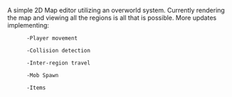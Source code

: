 A simple 2D Map editor utilizing an overworld system. Currently rendering the map and viewing all the regions is all that is possible.
More updates implementing:
          
          -Player movement
          
          -Collision detection
          
          -Inter-region travel
          
          -Mob Spawn
          
          -Items
          
